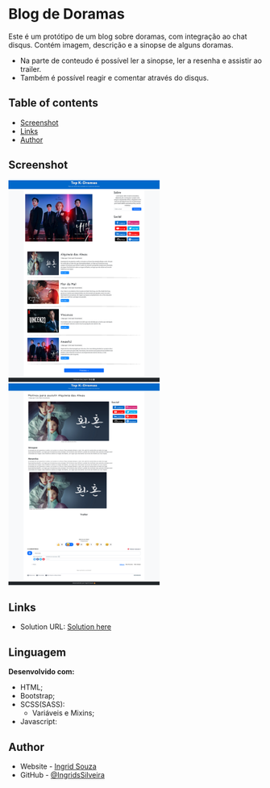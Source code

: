 # Blog de Doramas
<p>Este é um protótipo de um blog sobre doramas, com integração ao chat disqus. Contém imagem, descrição e a sinopse de alguns doramas.</p>

- Na parte de conteudo é possível ler a sinopse, ler a resenha e assistir ao trailer.
- Também é possível reagir e comentar através do disqus.


## Table of contents

- [Screenshot](#screenshot)
- [Links](#links)
- [Author](#author)

## Screenshot

<img src="assets/images/screenshot/pagInicial.png" width="300px" style="margin-right: 10px;">
<img src="assets/images/screenshot/conteudo.jpg" width="300px" height="400px">

## Links

- Solution URL: [Solution here](https://ingridssilveira.github.io/blog/)

## Linguagem
<p><strong>Desenvolvido com:</strong></p>
<ul>
        <li>HTML;</li>
        <li>Bootstrap;</li>
        <li>SCSS(SASS): 
            <ul>
                <li>Variáveis e Mixins;</li>
            </ul>
        <li>Javascript: </li>
</ul>

## Author

- Website - [Ingrid Souza](https://ingridssilveira.github.io/IngridSouza)
- GitHub - [@IngridsSilveira](https://github.com/IngridsSilveira)
